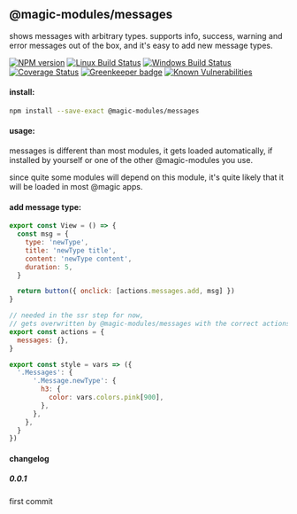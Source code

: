 ## @magic-modules/messages

shows messages with arbitrary types.
supports info, success, warning and error messages out of the box,
and it's easy to add new message types.

[![NPM version][npm-image]][npm-url]
[![Linux Build Status][travis-image]][travis-url]
[![Windows Build Status][appveyor-image]][appveyor-url]
[![Coverage Status][coveralls-image]][coveralls-url]
[![Greenkeeper badge][greenkeeper-image]][greenkeeper-url]
[![Known Vulnerabilities][snyk-image]][snyk-url]

#### install:
```bash
npm install --save-exact @magic-modules/messages
```

#### usage:
messages is different than most modules,
it gets loaded automatically,
if installed by yourself or one of the other @magic-modules you use.

since quite some modules will depend on this module,
it's quite likely that it will be loaded in most @magic apps.

#### add message type:
```javascript
export const View = () => {
  const msg = {
    type: 'newType',
    title: 'newType title',
    content: 'newType content',
    duration: 5,
  }

  return button({ onclick: [actions.messages.add, msg] })
}

// needed in the ssr step for now,
// gets overwritten by @magic-modules/messages with the correct actions.
export const actions = {
  messages: {},
}

export const style = vars => ({
  '.Messages': {
      '.Message.newType': {
        h3: {
          color: vars.colors.pink[900],
        },
      },
    },
  }
})

```


#### changelog

##### 0.0.1
first commit

[npm-image]: https://img.shields.io/npm/v/@magic-modules/messages.svg
[npm-url]: https://www.npmjs.com/package/@magic-modules/messages
[travis-image]: https://img.shields.io/travis/com/magic-modules/messages/master
[travis-url]: https://travis-ci.com/magic-modules/messages
[appveyor-image]: https://img.shields.io/appveyor/ci/magicmodules/messages/master.svg
[appveyor-url]: https://ci.appveyor.com/project/magicmodules/messages/branch/master
[coveralls-image]: https://coveralls.io/repos/github/magic-modules/messages/badge.svg
[coveralls-url]: https://coveralls.io/github/magic-modules/messages
[greenkeeper-image]: https://badges.greenkeeper.io/magic-modules/messages.svg
[greenkeeper-url]: https://badges.greenkeeper.io/magic-modules/messages.svg
[snyk-image]: https://snyk.io/test/github/magic-modules/messages/badge.svg
[snyk-url]: https://snyk.io/test/github/magic-modules/messages
